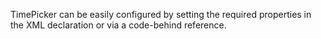 TimePicker can be easily configured by setting the required properties in the XML declaration or via a code-behind reference.

<snippet id='creating-timepicker-xml'/>
<snippet id='time-picker-configure-code'/>
<snippet id='time-picker-configure-code-ts'/>
